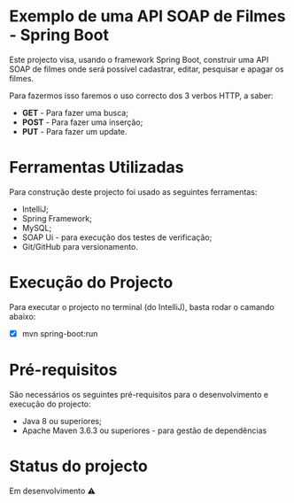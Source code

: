 # Exemplo de uma API SOAP de Filmes - Spring Boot
Este projecto visa, usando o framework Spring Boot, construir uma API SOAP de filmes onde será possível cadastrar, editar, pesquisar e apagar os filmes.
 
 Para fazermos isso faremos o uso correcto dos 3 verbos HTTP, a saber:
  - **GET** - Para fazer uma busca;
  - **POST** - Para fazer uma inserção;
  - **PUT** - Para fazer um update.
 
# Ferramentas Utilizadas
Para construção deste projecto foi usado as seguintes ferramentas:

  - IntelliJ;
  - Spring Framework;
  - MySQL;
  - SOAP Ui - para execução dos testes de verificação;
  - Git/GitHub para versionamento.

# Execução do Projecto
Para executar o projecto no terminal (do IntelliJ), basta rodar o camando abaixo:
  - [x] mvn spring-boot:run
  
# Pré-requisitos
São necessários os seguintes pré-requisitos para o desenvolvimento e execução do projecto:
  - Java 8 ou superiores;
  - Apache Maven 3.6.3 ou superiores - para gestão de dependências
  
# Status do projecto
Em desenvolvimento :warning:


